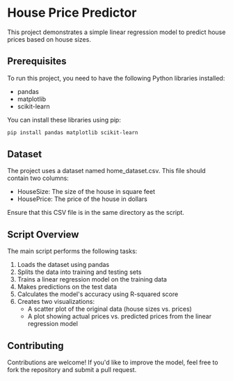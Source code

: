 # House Price Predictor

This project demonstrates a simple linear regression model to predict house prices based on house sizes. 

## Prerequisites
To run this project, you need to have the following Python libraries installed:
- pandas
- matplotlib
- scikit-learn
  
You can install these libraries using pip:
```bash
pip install pandas matplotlib scikit-learn
```

## Dataset
The project uses a dataset named home_dataset.csv. This file should contain two columns:

- HouseSize: The size of the house in square feet
- HousePrice: The price of the house in dollars

Ensure that this CSV file is in the same directory as the script.

## Script Overview
The main script performs the following tasks:

1.  Loads the dataset using pandas
2.  Splits the data into training and testing sets
3.  Trains a linear regression model on the training data
4.  Makes predictions on the test data
5.  Calculates the model's accuracy using R-squared score
6.  Creates two visualizations:
    - A scatter plot of the original data (house sizes vs. prices)
    - A plot showing actual prices vs. predicted prices from the linear regression model

## Contributing
Contributions are welcome! If you'd like to improve the model, feel free to fork the repository and submit a pull request.
